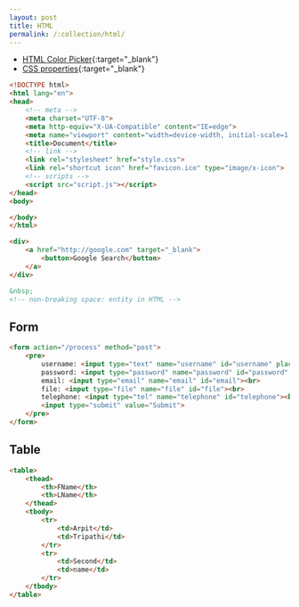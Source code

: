 ```yaml
---
layout: post
title: HTML
permalink: /:collection/html/
---
```


- [HTML Color Picker](https://www.w3schools.com/colors/colors_picker.asp){:target="_blank"}
- [CSS properties](https://www.w3schools.com/cssref/default.asp){:target="_blank"}

```html
<!DOCTYPE html>
<html lang="en">
<head>
    <!-- meta -->
    <meta charset="UTF-8">
    <meta http-equiv="X-UA-Compatible" content="IE=edge">
    <meta name="viewport" content="width=device-width, initial-scale=1.0">
    <title>Document</title>
    <!-- link -->
    <link rel="stylesheet" href="style.css">
    <link rel="shortcut icon" href="favicon.ico" type="image/x-icon">
    <!-- scripts -->
    <script src="script.js"></script>
</head>
<body>

</body>
</html>
```

```html
<div>
    <a href="http://google.com" target="_blank">
        <button>Google Search</button>
    </a>
</div>
```

```html
&nbsp;
<!-- non-breaking space: entity in HTML -->
```

## Form
```html
<form action="/process" method="post">
    <pre>
        username: <input type="text" name="username" id="username" placeholder="name"><br>
        password: <input type="password" name="password" id="password" required><br>
        email: <input type="email" name="email" id="email"><br>
        file: <input type="file" name="file" id="file"><br>
        telephone: <input type="tel" name="telephone" id="telephone"><br>
        <input type="submit" value="Submit">
    </pre>
</form>
```

## Table
```html
<table>
    <thead>
        <th>FName</th>
        <th>LName</th>
    </thead>
    <tbody>
        <tr>
            <td>Arpit</td>
            <td>Tripathi</td>
        </tr>
        <tr>
            <td>Second</td>
            <td>name</td>
        </tr>
    </tbody>
</table>
```